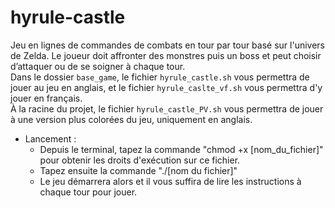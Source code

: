 # hyrule-castle
Jeu en lignes de commandes de combats en tour par tour basé sur l'univers de Zelda. Le joueur doit affronter des monstres puis un boss et peut choisir d’attaquer ou de se soigner à chaque tour.<br>
Dans le dossier `base_game`, le fichier `hyrule_castle.sh` vous permettra de jouer au jeu en anglais, et le fichier `hyrule_caslte_vf.sh` vous permettra d'y jouer en français.<br>
À la racine du projet, le fichier `hyrule_castle_PV.sh` vous permettra de jouer à une version plus colorées du jeu, uniquement en anglais.

* Lancement :
   * Depuis le terminal, tapez la commande "chmod +x [nom_du_fichier]" pour obtenir les droits d'exécution sur ce fichier.
   * Tapez ensuite la commande "./[nom du fichier]"
   * Le jeu démarrera alors et il vous suffira de lire les instructions à chaque tour pour jouer.
